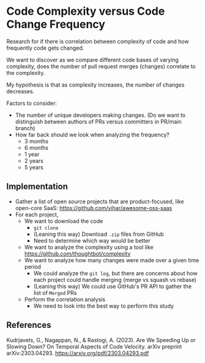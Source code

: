 # Code Complexity versus Code Change Frequency

Research for if there is correlation between complexity of code and how frequently code gets changed.

We want to discover as we compare different code bases of varying complexity, does the number of pull request merges (changes) correlate to the complexity.

My hypothesis is that as complexity increases, the number of changes decreases.

Factors to consider:
* The number of unique developers making changes. (Do we want to distinguish between authors of PRs versus committers in PR/main branch)
* How far back should we look when analyzing the frequency?
    * 3 months
    * 6 months
    * 1 year
    * 2 years
    * 5 years

## Implementation

* Gather a list of open source projects that are product-focused, like open-core SaaS: https://github.com/vihar/awesome-oss-saas
* For each project,
    * We want to download the code
        * `git clone`
        * (Leaning this way) Download `.zip` files from GitHub
        * Need to determine which way would be better
    * We want to analyze the complexity using a tool like https://github.com/thoughtbot/complexity
    * We want to analyze how many changes were made over a given time period
        * We could analyze the `git log`, but there are concerns about how each project could handle merging (merge vs squash vs rebase)
        * (Leaning this way) We could use GitHub's PR API to gather the list of `Merged` PRs
    * Perform the correlation analysis
        * We need to look into the best way to perform this study

## References

Kudrjavets, G., Nagappan, N., & Rastogi, A. (2023). Are We Speeding Up or Slowing Down? On Temporal Aspects of Code Velocity. arXiv preprint arXiv:2303.04293.
https://arxiv.org/pdf/2303.04293.pdf
